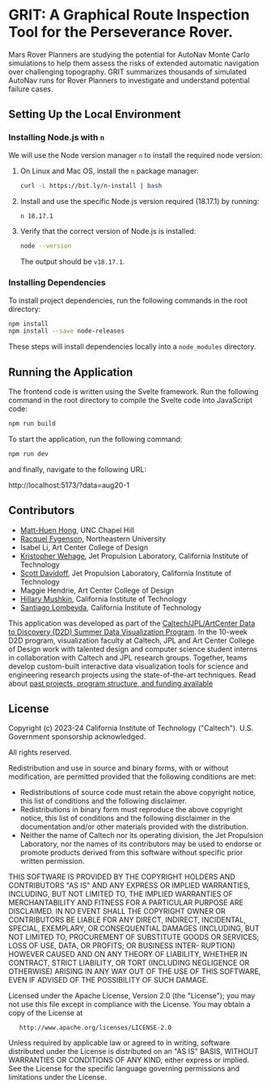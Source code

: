 # GRIT: A Graphical Route Inspection Tool for the Perseverance Rover.

Mars Rover Planners are studying the potential for AutoNav Monte Carlo simulations to help them assess the risks of extended automatic navigation over challenging topography. GRIT summarizes thousands of simulated AutoNav runs for Rover Planners to investigate and understand potential failure cases.

## Setting Up the Local Environment

### Installing Node.js with `n`

We will use the Node version manager `n` to install the required node version:

1. On Linux and Mac OS, install the `n` package manager:
    ```bash
    curl -L https://bit.ly/n-install | bash
    ```
2. Install and use the specific Node.js version required (18.17.1) by running:
    ```bash
    n 18.17.1
    ```
3. Verify that the correct version of Node.js is installed:
    ```bash
    node --version
    ```
    The output should be `v18.17.1`.

### Installing Dependencies

To install project dependencies, run the following commands in the root directory:
```bash
npm install
npm install --save node-releases
```

These steps will install dependencies locally into a `node_modules` directory.

## Running the Application

The frontend code is written using the Svelte framework. Run the following command in the root directory to compile the Svelte code into JavaScript code:

```bash
npm run build
```

To start the application, run the following command:

```bash
npm run dev
```

and finally, navigate to the following URL: 

http://localhost:5173/?data=aug20-1

## Contributors

- [Matt-Huen Hong](https://www.mattheun.com/), UNC Chapel Hill
- [Racquel Fygenson](https://www.racquelfygenson.com/), Northeastern University
- Isabel Li, Art Center College of Design
- [Kristopher Wehage](https://robotics.jpl.nasa.gov/who-we-are/people/kristopher_wehage/), Jet Propulsion Laboratory, California Institute of Technology
- [Scott Davidoff](https://scottdavidoff.com/), Jet Propulsion Laboratory, California Institute of Technology
- Maggie Hendrie, Art Center College of Design
- [Hillary Mushkin](https://www.hillarymushkin.com/), California Institute of Technology
- [Santiago Lombeyda](https://www.lombeyda.com/), California Institute of Technology

This application was developed as part of the [Caltech/JPL/ArtCenter Data to Discovery (D2D) Summer Data Visualization Program](https://datavis.caltech.edu/). In the 10-week D2D program, visualization faculty at Caltech, JPL and Art Center College of Design work with talented design and computer science student interns in collaboration with Caltech and JPL research groups. Together, teams develop custom-built interactive data visualization tools for science and engineering research projects using the state-of-the-art techniques. Read about [past projects, program structure, and funding available](http://datavis.caltech.edu/)

## License
   
   Copyright (c) 2023-24 California Institute of Technology ("Caltech"). U.S. Government sponsorship acknowledged.

   All rights reserved.

   Redistribution and use in source and binary forms, with or without modification, are permitted provided that the following conditions are met:

   - Redistributions of source code must retain the above copyright notice, this list of conditions and the following disclaimer.
   - Redistributions in binary form must reproduce the above copyright notice, this list of conditions and the following disclaimer in the documentation and/or other materials provided with the distribution.
   - Neither the name of Caltech nor its operating division, the Jet Propulsion Laboratory, nor the names of its contributors may be used to endorse or promote products derived from this software without specific prior written permission.

   THIS SOFTWARE IS PROVIDED BY THE COPYRIGHT HOLDERS AND CONTRIBUTORS "AS IS" AND ANY EXPRESS OR IMPLIED WARRANTIES, INCLUDING, BUT NOT LIMITED TO, THE IMPLIED WARRANTIES OF MERCHANTABILITY AND FITNESS FOR A PARTICULAR PURPOSE ARE DISCLAIMED. IN NO EVENT SHALL THE COPYRIGHT OWNER OR CONTRIBUTORS BE LIABLE FOR ANY DIRECT, INDIRECT, INCIDENTAL, SPECIAL, EXEMPLARY, OR CONSEQUENTIAL DAMAGES (INCLUDING, BUT NOT LIMITED TO, PROCUREMENT OF SUBSTITUTE GOODS OR SERVICES; LOSS OF USE, DATA, OR PROFITS; OR BUSINESS INTER- RUPTION) HOWEVER CAUSED AND ON ANY THEORY OF LIABILITY, WHETHER IN CONTRACT, STRICT LIABILITY, OR TORT (INCLUDING NEGLIGENCE OR OTHERWISE) ARISING IN ANY WAY OUT OF THE USE OF THIS SOFTWARE, EVEN IF ADVISED OF THE POSSIBILITY OF SUCH DAMAGE.

   Licensed under the Apache License, Version 2.0 (the "License");
   you may not use this file except in compliance with the License.
   You may obtain a copy of the License at

       http://www.apache.org/licenses/LICENSE-2.0

   Unless required by applicable law or agreed to in writing, software
   distributed under the License is distributed on an "AS IS" BASIS,
   WITHOUT WARRANTIES OR CONDITIONS OF ANY KIND, either express or implied.
   See the License for the specific language governing permissions and
   limitations under the License.
